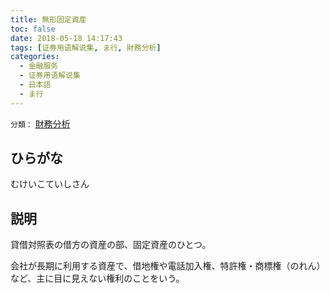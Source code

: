 ```yaml
---
title: 無形固定資産
toc: false
date: 2018-05-18 14:17:43
tags: [证券用语解说集, ま行, 財務分析]
categories:
  - 金融服务
  - 证券用语解说集
  - 日本語
  - ま行
---
```


`分類：` [財務分析](/tags/財務分析/)

## ひらがな

むけいこていしさん

## 説明

貸借対照表の借方の資産の部、固定資産のひとつ。

会社が長期に利用する資産で、借地権や電話加入権、特許権・商標権（のれん）など、主に目に見えない権利のことをいう。
